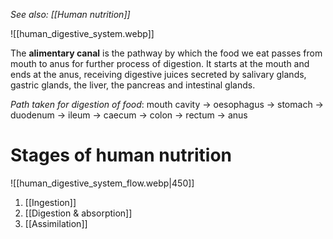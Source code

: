 *See also: [[Human nutrition]]*

![[human_digestive_system.webp]]

The **alimentary canal** is the pathway by which the food we eat passes from mouth to anus for further process of digestion. It starts at the mouth and ends at the anus, receiving <span class="hi-blue">digestive juices</span> secreted by <span class="hi-green">salivary glands, gastric glands, the liver, the pancreas and intestinal glands</span>.

*Path taken for digestion of food*:
mouth cavity → oesophagus → stomach → duodenum → ileum → caecum → colon → rectum → anus

# Stages of human nutrition
![[human_digestive_system_flow.webp|450]]

1. [[Ingestion]]
2. [[Digestion & absorption]]
3. [[Assimilation]]
